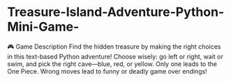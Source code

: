 # Treasure-Island-Adventure-Python-Mini-Game-
🎮 Game Description Find the hidden treasure by making the right choices in this text-based Python adventure! Choose wisely: go left or right, wait or swim, and pick the right cave—blue, red, or yellow. Only one leads to the One Piece. Wrong moves lead to funny or deadly game over endings!
